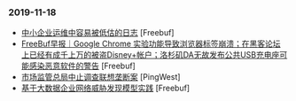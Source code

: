 ### 2019-11-18

* [中小企业运维中容易被低估的日志](https://www.freebuf.com/articles/network/219372.html) [Freebuf]
* [FreeBuf早报｜Google Chrome 实验功能导致浏览器标签崩溃；在黑客论坛上已经有成千上万的被盗Disney+帐户；洛杉矶DA无故发布公共USB充电座可能感染恶意软件的警告](https://www.freebuf.com/news/220290.html) [Freebuf]
* [市场监管总局中止调查联想垄断案](https://www.pingwest.com/w/197855) [PingWest]
* [基于大数据企业网络威胁发现模型实践](https://www.freebuf.com/articles/es/219373.html) [Freebuf]
